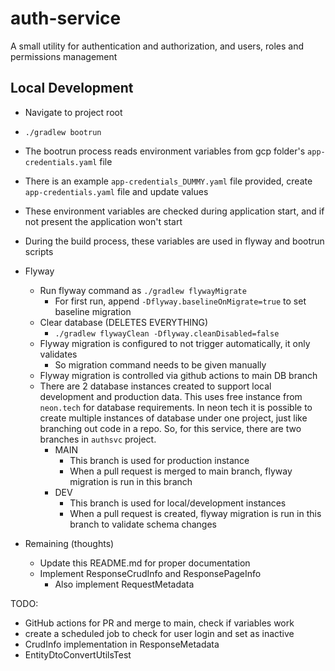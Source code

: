 # auth-service

A small utility for authentication and authorization, and users, roles and permissions management

## Local Development

* Navigate to project root
* `./gradlew bootrun`
* The bootrun process reads environment variables from gcp folder's `app-credentials.yaml` file
* There is an example `app-credentials_DUMMY.yaml` file provided, create `app-credentials.yaml` file and update values
* These environment variables are checked during application start, and if not present the application won't start
* During the build process, these variables are used in flyway and bootrun scripts

* Flyway
  * Run flyway command as `./gradlew flywayMigrate`
    * For first run, append `-Dflyway.baselineOnMigrate=true` to set baseline migration
  * Clear database (DELETES EVERYTHING)
    * `./gradlew flywayClean -Dflyway.cleanDisabled=false`
  * Flyway migration is configured to not trigger automatically, it only validates
    * So migration command needs to be given manually
  * Flyway migration is controlled via github actions to main DB branch
  * There are 2 database instances created to support local development and production data.
    This uses free instance from `neon.tech` for database requirements. In neon tech it is possible
    to create multiple instances of database under one project, just like branching out code in a repo.
    So, for this service, there are two branches in `authsvc` project.
      * MAIN
        * This branch is used for production instance
        * When a pull request is merged to main branch, flyway migration is run in this branch
      * DEV
        * This branch is used for local/development instances
        * When a pull request is created, flyway migration is run in this branch to validate schema changes


* Remaining (thoughts)
  * Update this README.md for proper documentation
  * Implement ResponseCrudInfo and ResponsePageInfo
    * Also implement RequestMetadata


TODO:
* GitHub actions for PR and merge to main, check if variables work
* create a scheduled job to check for user login and set as inactive
* CrudInfo implementation in ResponseMetadata
* EntityDtoConvertUtilsTest
